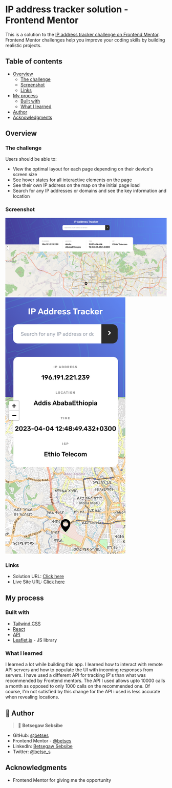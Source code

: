 # IP address tracker solution - Frontend Mentor

This is a solution to the [IP address tracker challenge on Frontend Mentor](https://www.frontendmentor.io/challenges/ip-address-tracker-I8-0yYAH0). Frontend Mentor challenges help you improve your coding skills by building realistic projects.

## Table of contents

- [Overview](#overview)
  - [The challenge](#the-challenge)
  - [Screenshot](#screenshot)
  - [Links](#links)
- [My process](#my-process)
  - [Built with](#built-with)
  - [What I learned](#what-i-learned)
- [Author](#author)
- [Acknowledgments](#acknowledgments)

## Overview

### The challenge

Users should be able to:

- View the optimal layout for each page depending on their device's screen size
- See hover states for all interactive elements on the page
- See their own IP address on the map on the initial page load
- Search for any IP addresses or domains and see the key information and location

### Screenshot

![](./public/assets/ScreenshotDesk.png)
![](./public/assets/screenshotMob.png)

### Links

- Solution URL: [Click here](https://github.com/betses/ip-address-tracker-master)
- Live Site URL: [Click here](https://your-live-site-url.com)

## My process

### Built with

- [Tailwind CSS](https://tailwindcss.com/)
- [React](https://reactjs.org/)
- [API](https://ipgeolocation.io/documentation.html)
- [Leaflet.js](https://leafletjs.com/) - JS library

### What I learned

I learned a lot while building this app. I learned how to interact with remote API servers and how to populate the UI with incoming responses from servers. I have used a different API for tracking IP's than what was recommended by Frontend mentors. The API I used allows upto 10000 calls a month as opposed to only 1000 calls on the recommended one. Of course, I'm not sutisfied by this change for the API i used is less accurate when revealing locations.

## 👥 Author <a name="authors"></a>

> 👤 **Betsegaw Sebsibe**

- GitHub: [@betses](https://github.com/betses)
- Frontend Mentor - [@betses](https://www.frontendmentor.io/profile/betses)
- LinkedIn: [Betsegaw Sebsibe](https://www.linkedin.com/in/betsegaw-sebsibe/)
- Twitter: [@betse_s](https://twitter.com/Betse_s)

## Acknowledgments

- Frontend Mentor for giving me the opportunity
